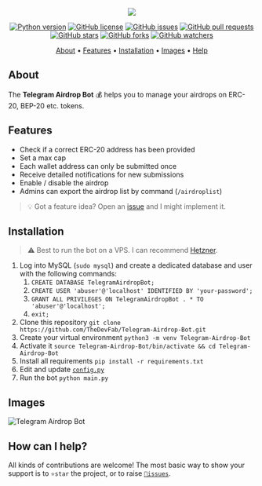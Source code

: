 <p align="center"><a href="https://github.com/TheDevFab/Telegram-Airdrop-Bot" target="_blank"><img src="https://i.imgur.com/nYqDUX0.png"></a></p>

<p align="center">
    <a href="https://www.python.org/downloads/release/python-380/"><img src="https://img.shields.io/badge/python-3.8-blue.svg?style=plastic" alt="Python version"></a>
    <a href="https://github.com/TheDevFab/Telegram-Airdrop-Bot/blob/master/LICENSE"><img src="https://img.shields.io/github/license/TheDevFab/Telegram-Airdrop-Bot?style=plastic" alt="GitHub license"></a>
    <a href="https://github.com/TheDevFab/Telegram-Airdrop-Bot/issues"><img src="https://img.shields.io/github/issues/TheDevFab/Telegram-Airdrop-Bot?style=plastic" alt="GitHub issues"></a>
    <a href="https://github.com/TheDevFab/Telegram-Airdrop-Bot/pulls"><img src="https://img.shields.io/github/issues-pr/TheDevFab/Telegram-Airdrop-Bot?style=plastic" alt="GitHub pull requests"></a>
    <br /><a href="https://github.com/TheDevFab/Telegram-Airdrop-Bot/stargazers"><img src="https://img.shields.io/github/stars/TheDevFab/Telegram-Airdrop-Bot?style=social" alt="GitHub stars"></a>
    <a href="https://github.com/TheDevFab/Telegram-Airdrop-Bot/network/members"><img src="https://img.shields.io/github/forks/TheDevFab/Telegram-Airdrop-Bot?style=social" alt="GitHub forks"></a>
    <a href="https://github.com/TheDevFab/Telegram-Airdrop-Bot/watchers"><img src="https://img.shields.io/github/watchers/TheDevFab/Telegram-Airdrop-Bot?style=social" alt="GitHub watchers"></a>
</p>

<p align="center">
  <a href="#about">About</a>
  •
  <a href="#features">Features</a>
  •
  <a href="#installation">Installation</a>
  •
  <a href="#images">Images</a>
  •
  <a href="#how-can-i-help">Help</a>
</p>

## About
The **Telegram Airdrop Bot** 💰 helps you to manage your airdrops on ERC-20, BEP-20 etc. tokens.


## Features
- Check if a correct ERC-20 address has been provided
- Set a max cap
- Each wallet address can only be submitted once
- Receive detailed notifications for new submissions
- Enable / disable the airdrop
- Admins can export the airdrop list by command (`/airdroplist`)

> 💡 Got a feature idea? Open an [issue](https://github.com/TheDevFab/Telegram-Airdrop-Bot/issues/new) and I might implement it.


## Installation
> ⚠️ Best to run the bot on a VPS. I can recommend [Hetzner](https://hetzner.cloud/?ref=tQ1NdT8zbfNY).
1. Log into MySQL (`sudo mysql`) and create a dedicated database and user with the following commands:
   1. `CREATE DATABASE TelegramAirdropBot;`
   1. `CREATE USER 'abuser'@'localhost' IDENTIFIED BY 'your-password';`
   1. `GRANT ALL PRIVILEGES ON TelegramAirdropBot . * TO 'abuser'@'localhost';`
   1. `exit;`
1. Clone this repository `git clone https://github.com/TheDevFab/Telegram-Airdrop-Bot.git`
1. Create your virtual environment `python3 -m venv Telegram-Airdrop-Bot`
1. Activate it `source Telegram-Airdrop-Bot/bin/activate && cd Telegram-Airdrop-Bot`
1. Install all requirements `pip install -r requirements.txt`
1. Edit and update [`config.py`](https://github.com/TheDevFab/Telegram-Airdrop-Bot/blob/master/config.py)
1. Run the bot `python main.py`


## Images
![Telegram Airdrop Bot](https://i.imgur.com/BGAH9af.jpg)

## How can I help?
All kinds of contributions are welcome!
The most basic way to show your support is to `⭐️star` the project, or to raise [`🐞issues`](https://github.com/TheDevFab/Telegram-Airdrop-Bot/issues/new).